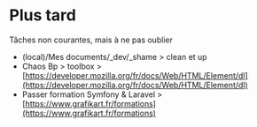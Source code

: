 # Plus tard

Tâches non courantes, mais à ne pas oublier

- (local)/Mes documents/_dev/_shame > clean et up
- Chaos Bp > toolbox > [https://developer.mozilla.org/fr/docs/Web/HTML/Element/dl](https://developer.mozilla.org/fr/docs/Web/HTML/Element/dl)
- Passer formation Symfony & Laravel > [https://www.grafikart.fr/formations](https://www.grafikart.fr/formations)
